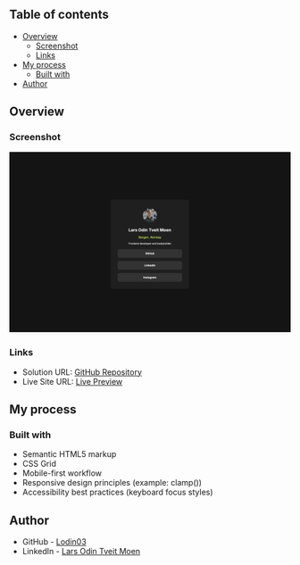 ## Table of contents
- [Overview](#overview)
  - [Screenshot](#screenshot)
  - [Links](#links)
- [My process](#my-process)
  - [Built with](#built-with)
- [Author](#author)

## Overview

### Screenshot
![Social Links Profile Preview](assets/images/webpage_screenshot.png)

### Links
- Solution URL: [GitHub Repository](https://github.com/Lodin03/social-links-card)
- Live Site URL: [Live Preview](https://lodin03.github.io/social-links-card/)

## My process

### Built with

- Semantic HTML5 markup
- CSS Grid
- Mobile-first workflow
- Responsive design principles (example: clamp())
- Accessibility best practices (keyboard focus styles)

## Author

- GitHub - [Lodin03](https://github.com/Lodin03)
- LinkedIn - [Lars Odin Tveit Moen](https://www.linkedin.com/in/lars-odin-tveit-moen-736600260/)
